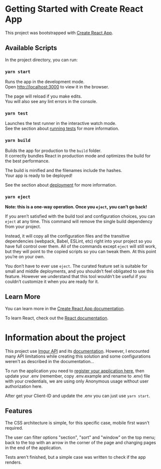 # Getting Started with Create React App

This project was bootstrapped with [Create React App](https://github.com/facebook/create-react-app).

## Available Scripts

In the project directory, you can run:

### `yarn start`

Runs the app in the development mode.\
Open [http://localhost:3000](http://localhost:3000) to view it in the browser.

The page will reload if you make edits.\
You will also see any lint errors in the console.

### `yarn test`

Launches the test runner in the interactive watch mode.\
See the section about [running tests](https://facebook.github.io/create-react-app/docs/running-tests) for more information.

### `yarn build`

Builds the app for production to the `build` folder.\
It correctly bundles React in production mode and optimizes the build for the best performance.

The build is minified and the filenames include the hashes.\
Your app is ready to be deployed!

See the section about [deployment](https://facebook.github.io/create-react-app/docs/deployment) for more information.

### `yarn eject`

**Note: this is a one-way operation. Once you `eject`, you can’t go back!**

If you aren’t satisfied with the build tool and configuration choices, you can `eject` at any time. This command will remove the single build dependency from your project.

Instead, it will copy all the configuration files and the transitive dependencies (webpack, Babel, ESLint, etc) right into your project so you have full control over them. All of the commands except `eject` will still work, but they will point to the copied scripts so you can tweak them. At this point you’re on your own.

You don’t have to ever use `eject`. The curated feature set is suitable for small and middle deployments, and you shouldn’t feel obligated to use this feature. However we understand that this tool wouldn’t be useful if you couldn’t customize it when you are ready for it.

## Learn More

You can learn more in the [Create React App documentation](https://facebook.github.io/create-react-app/docs/getting-started).

To learn React, check out the [React documentation](https://reactjs.org/).

# Information about the project

This project use [Imgur API](https://api.imgur.com/) and its [documentation](https://apidocs.imgur.com/). However, I encounted many API limitations while creating this solution and some configurations weren't as described in the documentation...

To run the application you need to [register your application here](https://api.imgur.com/oauth2/addclient), then update your .env (remember, copy .env.example and rename to .env) file with your credentials, we are using only Anonymous usage without user authorization here.

After get your Client-ID and update the .env you can just use `yarn start`.

## Features

The CSS architecture is simple, for this specific case, mobile first wasn't required.

The user can filter options "section", "sort" and "window" on the top menu; back to the top with an arrow in the corner of the page and changing pages in the end of the application.

Tests aren't finished, but a simple case was written to check if the app renders.
